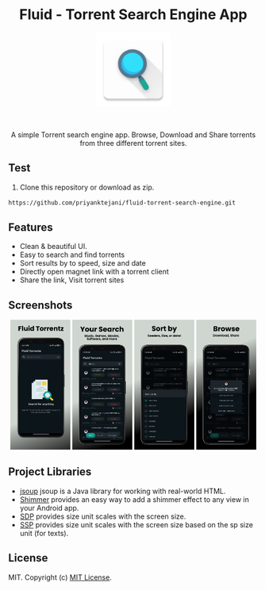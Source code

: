 <h1 align="center">Fluid - Torrent Search Engine App</h1>

<p align="center">
  <img width="150" src="https://github.com/priyanktejani/fluid-torrent-search-engine/blob/master/screenshots/logo.png">
</p>

<br>

<p align="center"> A simple Torrent search engine app. Browse, Download and Share torrents from three different torrent sites.</p>
<div align="center">

</div>

## Test

1. Clone this repository or download as zip.

```sh
https://github.com/priyanktejani/fluid-torrent-search-engine.git
``` 

## Features
- Clean & beautiful UI.
- Easy to search and find torrents
- Sort results by to speed, size and date
- Directly open magnet link with a torrent client
- Share the link, Visit torrent sites


## Screenshots

<p align="center">
	<img width=24%; src="https://github.com/priyanktejani/fluid-torrent-search-engine/blob/master/screenshots/1.png">
	<img width=24%; src="https://github.com/priyanktejani/fluid-torrent-search-engine/blob/master/screenshots/2.png">
  <img width=24%; src="https://github.com/priyanktejani/fluid-torrent-search-engine/blob/master/screenshots/3.png">
	<img width=24%; src="https://github.com/priyanktejani/fluid-torrent-search-engine/blob/master/screenshots/4.png">
</p>

## Project Libraries
- [jsoup](https://jsoup.org) jsoup is a Java library for working with real-world HTML. 
- [Shimmer](http://facebook.github.io/shimmer-android/) provides an easy way to add a shimmer effect to any view in your Android app. 
- [SDP](https://github.com/intuit/sdp) provides size unit scales with the screen size. 
- [SSP](https://github.com/intuit/ssp) provides size unit scales with the screen size based on the sp size unit (for texts). 

## License

MIT. Copyright (c) [MIT License](./LICENSE).
